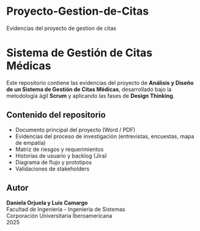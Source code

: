 # Proyecto-Gestion-de-Citas
Evidencias del proyecto de gestion de citas
# Sistema de Gestión de Citas Médicas

Este repositorio contiene las evidencias del proyecto de **Análisis y Diseño de un Sistema de Gestión de Citas Médicas**, desarrollado bajo la metodología ágil **Scrum** y aplicando las fases de **Design Thinking**.

## Contenido del repositorio
- Documento principal del proyecto (Word / PDF)
- Evidencias del proceso de investigación (entrevistas, encuestas, mapa de empatía)
- Matriz de riesgos y requerimientos
- Historias de usuario y backlog (Jira)
- Diagrama de flujo y prototipos
- Validaciones de stakeholders

## Autor
**Daniela Orjuela y Luis Camargo**  
Facultad de Ingeniería - Ingeniería de Sistemas  
Corporación Universitaria Iberoamericana  
2025
